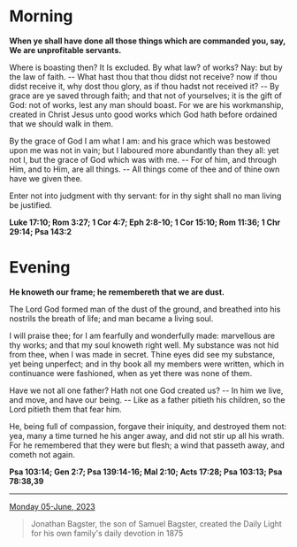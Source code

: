 # Morning

**When ye shall have done all those things which are commanded you, say, We are unprofitable servants.**
 
Where is boasting then? It Is excluded. By what law? of works? Nay: but by the law of faith. -- What hast thou that thou didst not receive? now if thou didst receive it, why dost thou glory, as if thou hadst not received it? -- By grace are ye saved through faith; and that not of yourselves; it is the gift of God: not of works, lest any man should boast. For we are his workmanship, created in Christ Jesus unto good works which God hath before ordained that we should walk in them.
 
By the grace of God I am what I am: and his grace which was bestowed upon me was not in vain; but I laboured more abundantly than they all: yet not I, but the grace of God which was with me. -- For of him, and through Him, and to Him, are all things. -- All things come of thee and of thine own have we given thee.
 
Enter not into judgment with thy servant: for in thy sight shall no man living be justified.  

**Luke 17:10; Rom 3:27; 1 Cor 4:7; Eph 2:8-10; 1 Cor 15:10; Rom 11:36; 1 Chr 29:14; Psa 143:2**

# Evening

**He knoweth our frame; he remembereth that we are dust.**
 
The Lord God formed man of the dust of the ground, and breathed into his nostrils the breath of life; and man became a living soul.
 
I will praise thee; for I am fearfully and wonderfully made: marvellous are thy works; and that my soul knoweth right well. My substance was not hid from thee, when I was made in secret. Thine eyes did see my substance, yet being unperfect; and in thy book all my members were written, which in continuance were fashioned, when as yet there was none of them.
 
Have we not all one father? Hath not one God created us? -- In him we live, and move, and have our being. -- Like as a father pitieth his children, so the Lord pitieth them that fear him.
 
He, being full of compassion, forgave their iniquity, and destroyed them not: yea, many a time turned he his anger away, and did not stir up all his wrath. For he remembered that they were but flesh; a wind that passeth away, and cometh not again.  

**Psa 103:14; Gen 2:7; Psa 139:14-16; Mal 2:10; Acts 17:28; Psa 103:13; Psa 78:38,39**

---

[Monday 05-June, 2023](https://t.me/s/daily_light)

> Jonathan Bagster, the son of Samuel Bagster, created the Daily Light for his own family's daily devotion in 1875

